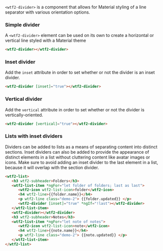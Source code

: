 `<wtf2-divider>` is a component that allows for Material styling of a line separator with various orientation options.

<!-- example(divider-overview) -->


### Simple divider

A `<wtf2-divider>` element can be used on its own to create a horizontal or vertical line styled with a Material theme

```html
<wtf2-divider></wtf2-divider>
```

### Inset divider

Add the `inset` attribute in order to set whether or not the divider is an inset divider.

```html
<wtf2-divider [inset]="true"></wtf2-divider>
```

### Vertical divider

Add the `vertical` attribute in order to set whether or not the divider is vertically-oriented.

```html
<wtf2-divider [vertical]="true"></wtf2-divider>
```


### Lists with inset dividers

Dividers can be added to lists as a means of separating content into distinct sections.
Inset dividers can also be added to provide the appearance of distinct elements in a list without cluttering content
like avatar images or icons. Make sure to avoid adding an inset divider to the last element
in a list, because it will overlap with the section divider.

```html
<wtf2-list>
   <h3 wtf2-subheader>Folders</h3>
   <wtf2-list-item *ngFor="let folder of folders; last as last">
      <wtf2-icon wtf2-list-icon>folder</wtf2-icon>
      <h4 wtf2-line>{{folder.name}}</h4>
      <p wtf2-line class="demo-2"> {{folder.updated}} </p>
      <wtf2-divider [inset]="true" *ngIf="!last"></wtf2-divider>
   </wtf2-list-item>
   <wtf2-divider></wtf2-divider>
   <h3 wtf2-subheader>Notes</h3>
   <wtf2-list-item *ngFor="let note of notes">
      <wtf2-icon wtf2-list-icon>note</wtf2-icon>
      <h4 wtf2-line>{{note.name}}</h4>
      <p wtf2-line class="demo-2"> {{note.updated}} </p>
   </wtf2-list-item>
</wtf2-list>
```
